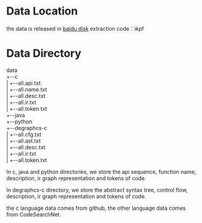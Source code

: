 # Data Location
the data is released in [baidu disk](https://pan.baidu.com/s/1eM2hDJtGb0lHHleEA-FV7g) 
extraction code：ikpf 

# Data Directory
data  
+--c  
|  +--all.api.txt  
|  +--all.name.txt  
|  +--all.desc.txt  
|  +--all.ir.txt  
|  +--all.token.txt  
+--java  
+--python  
+--degraphcs-c  
|  +--all.cfg.txt  
|  +--all.ast.txt  
|  +--all.desc.txt  
|  +--all.ir.txt  
|  +--all.token.txt  

In c, java and python directories, we store the api sequence, function name, description, ir graph representation and tokens of code.

In degraphcs-c directory, we store the abstract syntax tree, control flow, description, ir graph representation and tokens of code.

the c language data comes from github, the other language data comes from CodeSearchNet.
